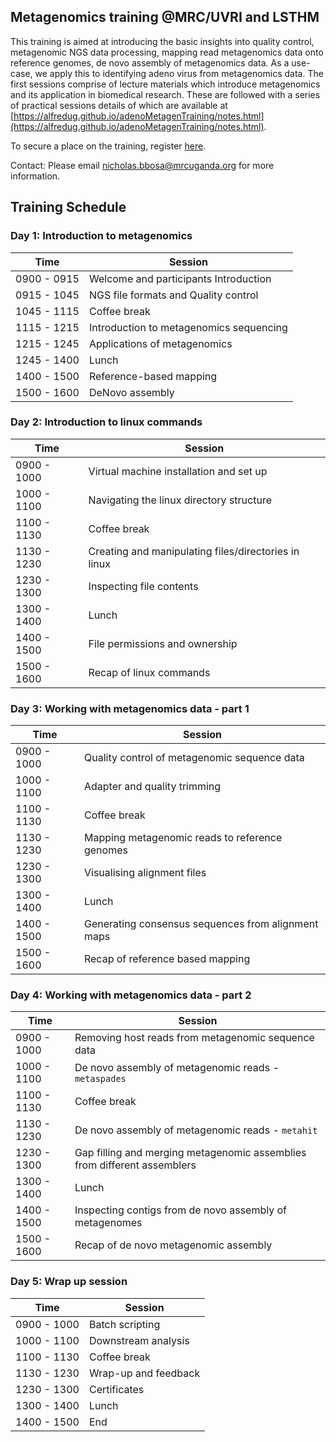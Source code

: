 
## **Metagenomics training @MRC/UVRI and LSTHM**

This training is aimed at introducing the basic insights into quality control, metagenomic NGS data processing, mapping read metagenomics data onto reference genomes, de novo assembly of metagenomics data. As a use-case, we apply this to identifying adeno virus from metagenomics data. The first sessions comprise of lecture materials which introduce metagenomics and its application in biomedical research. These are followed with a series of practical sessions details of which are available at [https://alfredug.github.io/adenoMetagenTraining/notes.html](https://alfredug.github.io/adenoMetagenTraining/notes.html).

To secure a place on the training, register [here](https://docs.google.com/forms/d/1x4La0OaNaTgOCK6cj2FXeNSSdEa5-HAy6LmtiWyTXAA/edit).

Contact: Please email nicholas.bbosa@mrcuganda.org for more information.

## Training Schedule

### **Day 1: Introduction to metagenomics**

| Time  | Session|
| ------------- | ------------- |
|0900 - 0915 |    Welcome and participants Introduction|
|0915 - 1045 |    NGS file formats and Quality control |
|1045 - 1115 |    Coffee break|
|1115 - 1215 |    Introduction to metagenomics sequencing|
|1215 - 1245 |    Applications of metagenomics|
|1245 - 1400 |    Lunch |
|1400 - 1500 |    Reference-based mapping |
|1500 - 1600 |    DeNovo assembly |

### **Day 2: Introduction to linux commands**

| Time  | Session|
| ------------- | ------------- |
|0900 - 1000 |    Virtual machine installation and set up|
|1000 - 1100 |    Navigating the linux directory structure |
|1100 - 1130 |    Coffee break|
|1130 - 1230 |    Creating and manipulating files/directories in linux|
|1230 - 1300 |    Inspecting file contents|
|1300 - 1400 |    Lunch |
|1400 - 1500 |    File permissions and ownership |
|1500 - 1600 |    Recap of linux commands |

### **Day 3: Working with metagenomics data - part 1**

| Time  | Session|
| ------------- | ------------- |
|0900 - 1000 |    Quality control of metagenomic sequence data|
|1000 - 1100 |    Adapter and quality trimming |
|1100 - 1130 |    Coffee break|
|1130 - 1230 |    Mapping metagenomic reads to reference genomes|
|1230 - 1300 |    Visualising alignment files|
|1300 - 1400 |    Lunch |
|1400 - 1500 |    Generating consensus sequences from alignment maps |
|1500 - 1600 |    Recap of reference based mapping |

### **Day 4: Working with metagenomics data - part 2**

| Time  | Session|
| ------------- | ------------- |
|0900 - 1000 |    Removing host reads from metagenomic sequence data|
|1000 - 1100 |    De novo assembly of metagenomic reads - `metaspades`|
|1100 - 1130 |    Coffee break|
|1130 - 1230 |    De novo assembly of metagenomic reads - `metahit`|
|1230 - 1300 |    Gap filling and merging metagenomic assemblies from different assemblers |
|1300 - 1400 |    Lunch |
|1400 - 1500 |    Inspecting contigs from de novo assembly of metagenomes |
|1500 - 1600 |    Recap of de novo metagenomic assembly |

### **Day 5: Wrap up session**

| Time  | Session|
| ------------- | ------------- |
|0900 - 1000 |    Batch scripting |
|1000 - 1100 |    Downstream analysis |
|1100 - 1130 |    Coffee break|
|1130 - 1230 |    Wrap-up and feedback|
|1230 - 1300 |    Certificates
|1300 - 1400 |    Lunch |
|1400 - 1500 |    End |
